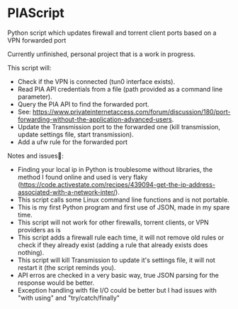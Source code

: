 # PIAScript
Python script which updates firewall and torrent client ports based on a VPN forwarded port

Currently unfinished, personal project that is a work in progress.

This script will:
- Check if the VPN is connected (tun0 interface exists).
- Read PIA API credentials from a file (path provided as a command line parameter).
- Query the PIA API to find the forwarded port. 
- See: https://www.privateinternetaccess.com/forum/discussion/180/port-forwarding-without-the-application-advanced-users.
- Update the Transmission port to the forwarded one (kill transmission, update settings file, start transmission).
- Add a ufw rule for the forwarded port
 
Notes and issues:
- Finding your local ip in Python is troublesome without libraries, the method I found online and used is very flaky (https://code.activestate.com/recipes/439094-get-the-ip-address-associated-with-a-network-inter/).
- This script calls some Linux command line functions and is not portable.
- This is my first Python program and first use of JSON, made in my spare time.
- This script will not work for other firewalls, torrent clients, or VPN providers as is
- This script adds a firewall rule each time, it will not remove old rules or check if they already exist (adding a rule that already exists does nothing).
- This script will kill Transmission to update it's settings file, it will not restart it (the script reminds you).
- API erros are checked in a very basic way, true JSON parsing for the response would be better.
- Exception handling with file I/O could be better but I had issues with "with using" and "try/catch/finally"
